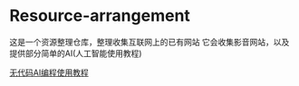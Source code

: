 # Resource-arrangement
这是一个资源整理仓库，整理收集互联网上的已有网站
它会收集影音网站，以及提供部分简单的AI(人工智能使用教程)

[无代码AI编程使用教程](No-code-AIprogram-course-of-study.md)